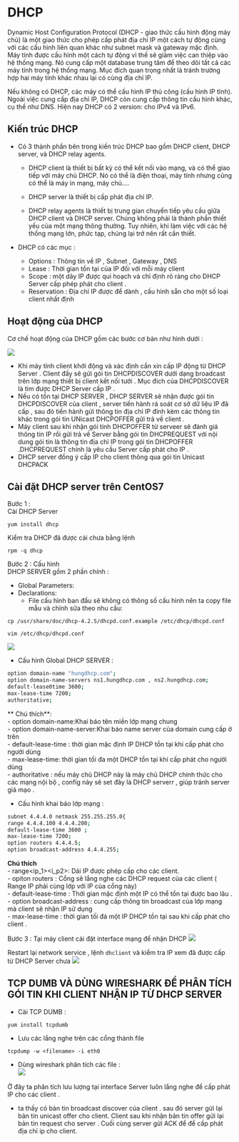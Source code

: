 # DHCP  
Dynamic Host Configuration Protocol (DHCP - giao thức cấu hình động máy chủ) là một giao thức cho phép cấp phát địa chỉ IP một cách tự động cùng với các cấu hình liên quan khác như subnet mask và gateway mặc định. Máy tính được cấu hình một cách tự động vì thế sẽ giảm việc can thiệp vào hệ thống mạng. Nó cung cấp một database trung tâm để theo dõi tất cả các máy tính trong hệ thống mạng. Mục đích quan trọng nhất là tránh trường hợp hai máy tính khác nhau lại có cùng địa chỉ IP.

Nếu không có DHCP, các máy có thể cấu hình IP thủ công (cấu hình IP tĩnh). Ngoài việc cung cấp địa chỉ IP, DHCP còn cung cấp thông tin cấu hình khác, cụ thể như DNS. Hiện nay DHCP có 2 version: cho IPv4 và IPv6. 

## Kiến trúc DHCP

- Có 3 thành phần bên trong kiến trúc DHCP bao gồm DHCP client, DHCP server, và DHCP relay agents.

  - DHCP client là thiết bị bất kỳ có thể kết nối vào mạng, và có thể giao tiếp với máy chủ DHCP. Nó có thể là điện thoại, máy tính nhưng cũng có thể là máy in mạng, máy chủ….

  - DHCP server là thiết bị cấp phát địa chỉ IP.

   - DHCP relay agents là thiết bị trung gian chuyển tiếp yêu cầu giữa DHCP client và DHCP server. Chúng không phải là thành phần thiết yếu của một mạng thông thường. Tuy nhiên, khi làm việc với các hệ thống mạng lớn, phức tạp, chúng lại trở nên rất cần thiết.

- DHCP có các mục : 
  - Options : Thông tin về IP , Subnet , Gateway , DNS 
  - Lease : Thời gian tồn tại của IP đối với mỗi máy client 
  - Scope : một dãy IP được qui hoạch và chỉ định rõ ràng cho DHCP Server cấp phép phát cho client .  
  - Reservation : Địa chỉ IP được để dành , cấu hình sẵn cho một số loại client nhất định  


## Hoạt động của DHCP  
Cơ chế hoạt động của DHCP gồm các bước cơ bản như hình dưới :  

![](../img/DHCP_1.png)  

- Khi máy tính client khởi động và xác định cần xin cấp IP động từ DHCP Server . Client đấy sẽ gửi gói tin DHCPDISCOVER dưới dạng broadcast trên lớp mạng thiết bị client kết nối tưới . Mục đich của DHCPDISCOVER là tìm được DHCP Server cấp IP .  
- Nếu có tồn tại DHCP SERVER , DHCP SERVER sẽ nhận được gói tin DHCPDISCOVER của client , server tiến hành rá soát cơ sở dữ liệu IP đã cấp , sau đó tiến hành gửi thông tin địa chỉ IP đính kèm các thông tin khác trong gói tin UNicast DHCPOFFER gửi trả về client .  
- Máy client sau khi nhận gói tinh DHCPOFFER từ serveer sẽ đánh giá thông tin IP rồi gửi trả về Server bằng gói tin DHCPREQUEST với nội dung gói tin là thông tin địa chỉ IP trong gói tin DHCPOFFER .DHCPREQUEST chính là yêu cầu Server cấp phát cho IP .  
- DHCP server đồng ý cấp IP cho client thông qua gói tin Unicast DHCPACK  

## Cài đặt DHCP server trên CentOS7  
Bước 1 :  
 Cài DHCP Server  
 ```  
yum install dhcp
```
Kiểm tra DHCP đã được cài chưa bằng lệnh  
```
rpm -q dhcp  
```
  Bước 2 : Cấu hình  
  DHCP SERVER gồm 2 phần chính :   
  - Global Parameters:   
  - Declarations:  
    - File cấu hình ban đầu sẽ không có thông số cấu hình nên ta copy file mẫu và chỉnh sửa theo nhu cầu:
```  
cp /usr/share/doc/dhcp-4.2.5/dhcpd.conf.example /etc/dhcp/dhcpd.conf

vim /etc/dhcp/dhcpd.conf   
```
![](../img/DHCP_2.png)  

- Cấu hình Global DHCP SERVER :   

```sh
option domain-name "hungdhcp.com";
option domain-name-servers ns1.hungdhcp.com , ns2.hungdhcp.com;
default-lease0time 3600;
max-lease-time 7200;
authoritative;
```

 ** Chú thích**:  
    - option domain-name:Khai báo tên miền lớp mạng chung   
    - option domain-name-server:Khai báo name server của domain cung cấp ở trên   
    - default-lease-time : thời gian mặc định IP DHCP tồn tại khi cấp phát cho người dùng   
    - max-lease-time: thời gian tối đa một DHCP tồn tại khi cấp phát cho người dùng   
    - authoritative : nếu máy chủ DHCP này là máy chủ DHCP chinh thức cho các mạng nội bộ , config này sẽ set đây là DHCP serverr , giúp tránh server giả mạo .  



- Cấu hình khai báo lớp mạng :   
```sh 
subnet 4.4.4.0 netmask 255.255.255.0{  
range 4.4.4.100 4.4.4.200;  
default-lease-time 3600 ;  
max-lease-time 7200;  
option routers 4.4.4.5;    
option broadcast-address 4.4.4.255;    
```
**Chú thích**  
     - range<ip_1><i_p2>: Dải IP được phép cấp cho các client.  
     - opiton routers : Cổng sẽ lắng nghe các DHCP request của các client (   Range IP phải cùng lớp với IP của cổng này)    
     - default-lease-time : Thời gian mặc định một IP có thể tồn tại được bao lâu .    
    - option broadcast-address : cung cấp thông tin broadcast của lớp mạng mà client sẽ nhận IP sử dụng  
    - max-lease-time : thời gian tối đá một IP DHCP tồn tại sau khi cấp phát cho client .  

Bước 3 : Tại máy client cài đặt interface mạng để nhận DHCP
![](../img/DHCP_2.png)  

Restart lại network service , lệnh `dhclient` và kiểm tra IP xem đã được cấp từ DHCP Server chưa 
![](../img/DHCP_4.png)  


## TCP DUMB VÀ DÙNG WIRESHARK ĐỂ PHÂN TÍCH GÓI TIN KHI CLIENT NHẬN IP TỪ DHCP SERVER

- Cài TCP DUMB :
``` 
yum install tcpdumb  
```
- Lưu các lắng nghe trên các cổng thành file
```  
tcpdump -w <filename> -i eth0
```
- Dùng wireshark phân tích các file :  
![](../img/DHCP_5.png)  
 
Ở đây ta phân tích lưu lượng tại interface Server luôn lắng nghe để cấp phát IP cho các client .  
- ta thấy có bản tin broadcast discover của client . sau đó  server gửi lại bản tin unicast offer cho client. Client sau khi nhận bản tin offer gửi lại bản tin request cho server . Cuối cùng server gửi ACK để để cấp phát địa chỉ ip cho client.  


